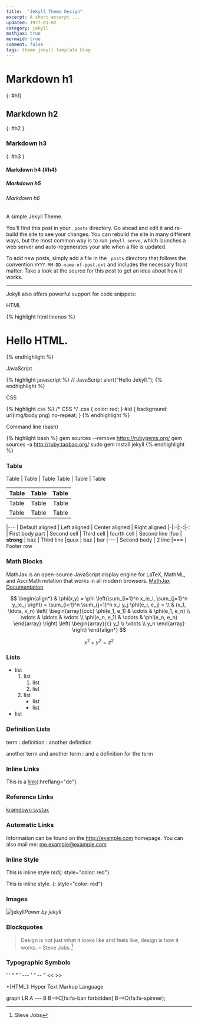 ```yaml
---
title:  "Jekyll Theme Design"
excerpt: A short excerpt ...
updated: 1977-01-02
category: jekyll
mathjax: true
mermaid: true
comment: false
tags: theme jekyll template blog
---
```


# Markdown h1
{: #h1}

## Markdown h2
{: #h2 }

### Markdown h3
{: #h3 }

#### Markdown h4 {#h4}

##### Markdown h5

###### Markdown h6

A simple Jekyll Theme.

You’ll find this post in your `_posts` directory. Go ahead and edit it and re-build the site to see your changes. You can rebuild the site in many different ways, but the most common way is to run `jekyll serve`, which launches a web server and auto-regenerates your site when a file is updated.

To add new posts, simply add a file in the `_posts` directory that follows the convention `YYYY-MM-DD-name-of-post.ext` and includes the necessary front matter. Take a look at the source for this post to get an idea about how it works.

---

Jekyll also offers powerful support for code snippets:

HTML

{% highlight html linenos %}
<!DOCTYPE html>
<html>
    <head>
        <meta charset="utf-8">
        <title>HTML</title>
    </head>
    <body>
        <h1>Hello HTML.</h1>
    </body>
</html>
{% endhighlight %}

JavaScript

{% highlight javascript %}
// JavaScript
alert("Hello Jekyll.");
{% endhighlight %}

CSS

{% highlight css %}
/* CSS */
.css {
    color: red;
}
#id {
    background: url(img/body.png) no-repeat;
}
{% endhighlight %}


Command line (bash)

{% highlight bash %}
gem sources --remove https://rubygems.org/
gem sources -a http://ruby.taobao.org/
sudo gem install jekyll
{% endhighlight %}


### Table

Table | Table | Table
Table | Table | Table

Table | Table | Table
:-- | :--: | --:
Table | Table | Table
Table | Table | Table

|---
| Default aligned | Left aligned | Center aligned | Right aligned
|-|:-|:-:|-:
| First body part | Second cell | Third cell | fourth cell
| Second line |foo | **strong** | baz
| Third line |quux | baz | bar
|---
| Second body
| 2 line
|===
| Footer row

### Math Blocks

MathJax is an open-source JavaScript display engine for LaTeX, MathML, and AsciiMath notation that works in all modern browsers.
[MathJax Documentation](http://docs.mathjax.org/en/latest/index.html)

$$
\begin{align*}
  & \phi(x,y) = \phi \left(\sum_{i=1}^n x_ie_i, \sum_{j=1}^n y_je_j \right)
  = \sum_{i=1}^n \sum_{j=1}^n x_i y_j \phi(e_i, e_j) = \\
  & (x_1, \ldots, x_n) \left( \begin{array}{ccc}
      \phi(e_1, e_1) & \cdots & \phi(e_1, e_n) \\
      \vdots & \ddots & \vdots \\
      \phi(e_n, e_1) & \cdots & \phi(e_n, e_n)
    \end{array} \right)
  \left( \begin{array}{c}
      y_1 \\
      \vdots \\
      y_n
    \end{array} \right)
\end{align*}
$$

$$ x^2 + y^2 = z^2 $$

### Lists

- list
	1. list
	    1. list
	    2. list
	2. list
	    - list
	    - list
- list

### Definition Lists

term
: definition
: another definition

another term
and another term
: and a definition for the term

### Inline Links

This is a [link](http://example.com){:hreflang="de"}

### Reference Links

[kramdown systax][kramdown systax]

### Automatic Links

Information can be found on the <http://example.com> homepage.
You can also mail me: <me.example@example.com>

### Inline Style

This is inline style _red_{: style="color: red"}.

This is inline style.
{: style="color: red"}

### Images

![jekyll](http://jekyllrb.com/img/logo-2x.png)_Power by jekyll_

### Blockquotes

> Design is not just what it looks like and feels like, design is how it works.
> – Steve Jobs [^Steve_Jobs]

[^Steve_Jobs]: Steve Jobs

### Typographic Symbols

&lsquo; &rsquo; &ldquo; &rdquo; &#x2018; --- &#x2019; &#x201C; -- &#x201D; << >>

[kramdown systax]: http://kramdown.gettalong.org/syntax.html "kramdown systax"

*[HTML]: Hyper Text Markup Language

<div class="mermaid">
graph LR
    A --- B
    B-->C[fa:fa-ban forbidden]
    B-->D(fa:fa-spinner);
</div>
